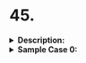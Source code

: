 # 45.
<details>
<summary><b>Description:</b></summary>

A _List_ is a dynamic array. Convert a static array to a dynamic list. Create the following classes:

1. The _InvalidStringException_ class should inherit the inbuilt _Exception_ class. It should also implement the following methods:

> `InvalidStringException( ): calls the constructor of the parent class.`

2. The _`ArrayToList`_ class should implement the interface _`MyList`_. It should have one class variable of type `ArrayList<String>`, `arrayToList`. It should also implement the following methods:

-   _`ArrayToList( ):`_ initializes the empty list arrayToList
-   _`void convert(String[] a)`_:  adds the strings in the array _`a`_, to the list _`arrayToList`_. Also prints "_`I have added the string: {string} at the index: {index}_`". For example if the string "abcd" is added at the index 0, it should print "I have added the string: abcd at index: 0".
-   _`void replace(int idx)`:_ replaces the string at the index _`idx`_ of _`arrayToList`_, with an empty string. Also prints "_`I have replaced the string: {string} with a null string`_". For example if the string "abcd" is replaced with the empty string, it should print "I have replaced the string: abcd with a null string".
-   _`ArrayList<String> compact():`_ It should remove all the empty string from the list and return the resulting list.

Note: The locked stub code in the editor provides the definition of the interface _`MyList`_ . It also validates the implementation of _`InvalidStringException`_ and _`ArrayToList`_ classes.

**Constraints**:
```java
1 ≤ n ≤ 100
1 ≤ length(a[i] ) ≤ 5
```

Input Format For Custom Testing

The first line contains an integer, _`n`_, the number of strings Each line _`i`_ of the _`n`_ subsequent lines (where _`0 ≤ i < n`_) contains a string.

</details>

<details>
<summary><b>Sample Case 0:</b></summary>

**Sample Input For Custom Testing**:

```
2
abcd
1234
```

**Sample Output**:

I have added the string: `abcd` at the index: `0`
I have added the string: `1234` at the index: `1`
I have replaced the string: `1234` with a `null` string
This is an _invalid_ string

**Explanation**:
> The first two lines are printed after the two elements are added. The next line is printed when a string is replaced. The last line was automatically printed.

# Starter Code
```java
import java.util.*;

interface MyList{
    void convert(String[] a);
    void replace(int idx); 
    ArrayList<String> compact();
}

/*
Write the implementation of the InvalidStringException and the ArrayToList classes
Model strings for cut and paste:
I have added the string: {string} at the index: {index}
I have replaced the string: {string} with a null string
*/


class InvalidStringException extends Exception {
    InvalidStringException(String e) {
        super("This is an invalid string");
    }
}

class ArrayToList implements MyList {
    ArrayList<String> arrayToList;
    ArrayToList(MyList arrayToList) {
        this.arrayToList = arrayToList;
    }

    @Override
    public void convert(String[] a) {
    }

    @Override
    public ArrayList<String> compact() {
        // TODO Auto-generated method stub
        return null;
    }

    @Override
    public void replace(int idx) {
        // TODO Auto-generated method stub
    }
}

  

public class Solution{
  public static void main(String[] args){
  Scanner sc = new Scanner(System.in);
  Random rand = new Random(0);

  int n = Integer.parseInt(sc.nextLine());

  String[] a = new String[n];

  for(int i = 0; i < n; i++)
    a[i] = sc.nextLine();

  MyList obj = new ArrayToList();

  
  obj.convert(a);
  int x = rand.nextInt(n);

  for(int i = 0; i < x; i++)
    obj.replace(rand.nextInt(n));

  ArrayList<String> s = obj.compact();


  for (int i = 0; i < s.size(); i++){
    if(s.get(i).charAt(0) >= 97 && s.get(i).charAt(0) <= 122){

     try{
       throw new InvalidStringException("This is an invalid string");
     }
     catch(InvalidStringException e){System.out.println(e.getMessage());}   
    }
  }
}
```

# Solution
```java

```